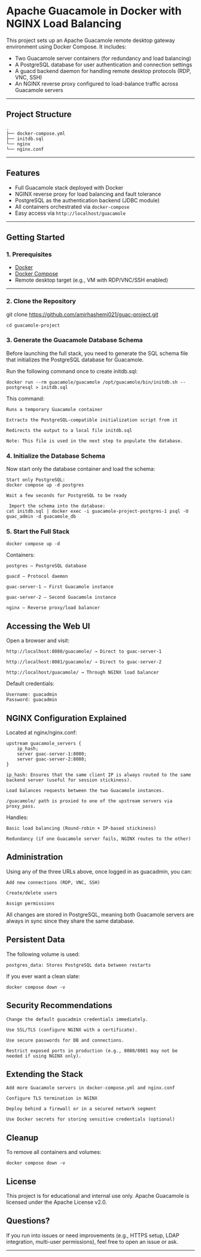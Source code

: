 # Apache Guacamole in Docker with NGINX Load Balancing

This project sets up an Apache Guacamole remote desktop gateway environment using Docker Compose. It includes:

- Two Guacamole server containers (for redundancy and load balancing)
- A PostgreSQL database for user authentication and connection settings
- A guacd backend daemon for handling remote desktop protocols (RDP, VNC, SSH)
- An NGINX reverse proxy configured to load-balance traffic across Guacamole servers

---

## Project Structure

```text
.
├── docker-compose.yml
├── initdb.sql
└── nginx
└── nginx.conf
```

---

##  Features

- Full Guacamole stack deployed with Docker
- NGINX reverse proxy for load balancing and fault tolerance
- PostgreSQL as the authentication backend (JDBC module)
- All containers orchestrated via `docker-compose`
- Easy access via `http://localhost/guacamole`

---

##  Getting Started

### 1. Prerequisites

- [Docker](https://docs.docker.com/get-docker/)
- [Docker Compose](https://docs.docker.com/compose/install/)
- Remote desktop target (e.g., VM with RDP/VNC/SSH enabled)

---

### 2. Clone the Repository


git clone https://github.com/amirhashemi021/guac-project.git

    cd guacamole-project

### 3. Generate the Guacamole Database Schema

Before launching the full stack, you need to generate the SQL schema file that initializes the PostgreSQL database for Guacamole.

Run the following command once to create initdb.sql:

    docker run --rm guacamole/guacamole /opt/guacamole/bin/initdb.sh --postgresql > initdb.sql

This command:

    Runs a temporary Guacamole container

    Extracts the PostgreSQL-compatible initialization script from it

    Redirects the output to a local file initdb.sql

    Note: This file is used in the next step to populate the database.

### 4. Initialize the Database Schema

Now start only the database container and load the schema:

    Start only PostgreSQL:
    docker compose up -d postgres

    Wait a few seconds for PostgreSQL to be ready

     Import the schema into the database:
    cat initdb.sql | docker exec -i guacamole-project-postgres-1 psql -U guac_admin -d guacamole_db

### 5. Start the Full Stack

    docker compose up -d

Containers:

    postgres — PostgreSQL database

    guacd — Protocol daemon

    guac-server-1 — First Guacamole instance

    guac-server-2 — Second Guacamole instance

    nginx — Reverse proxy/load balancer

## Accessing the Web UI

Open a browser and visit:

    http://localhost:8080/guacamole/ → Direct to guac-server-1

    http://localhost:8081/guacamole/ → Direct to guac-server-2

    http://localhost/guacamole/ → Through NGINX load balancer

Default credentials:

    Username: guacadmin
    Password: guacadmin

## NGINX Configuration Explained

Located at nginx/nginx.conf:
```
upstream guacamole_servers {
    ip_hash;
    server guac-server-1:8080;
    server guac-server-2:8080;
}
```
    ip_hash: Ensures that the same client IP is always routed to the same backend server (useful for session stickiness).

    Load balances requests between the two Guacamole instances.

    /guacamole/ path is proxied to one of the upstream servers via proxy_pass.

Handles:

    Basic load balancing (Round-robin + IP-based stickiness)

    Redundancy (if one Guacamole server fails, NGINX routes to the other)

## Administration

Using any of the three URLs above, once logged in as guacadmin, you can:

    Add new connections (RDP, VNC, SSH)

    Create/delete users

    Assign permissions

All changes are stored in PostgreSQL, meaning both Guacamole servers are always in sync since they share the same database.

## Persistent Data

The following volume is used:

    postgres_data: Stores PostgreSQL data between restarts

If you ever want a clean slate:

    docker compose down -v

## Security Recommendations

    Change the default guacadmin credentials immediately.

    Use SSL/TLS (configure NGINX with a certificate).

    Use secure passwords for DB and connections.

    Restrict exposed ports in production (e.g., 8080/8081 may not be needed if using NGINX only).

## Extending the Stack

    Add more Guacamole servers in docker-compose.yml and nginx.conf

    Configure TLS termination in NGINX

    Deploy behind a firewall or in a secured network segment

    Use Docker secrets for storing sensitive credentials (optional)

## Cleanup

To remove all containers and volumes:

    docker compose down -v

## License

This project is for educational and internal use only. Apache Guacamole is licensed under the Apache License v2.0.

## Questions?
If you run into issues or need improvements (e.g., HTTPS setup, LDAP integration, multi-user permissions), feel free to open an issue or ask.


---

